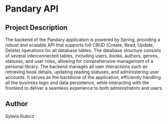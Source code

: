 <h1>Pandary API</h1>

<h2>Project Description</h2>
The backend of the Pandary application is powered by Spring, providing a robust and scalable API that supports full CRUD (Create, Read, Update, Delete) operations for all database tables. The database structure consists of several interconnected tables, including users, books, authors, genres, statuses, and user roles, allowing for comprehensive management of a personal library. The backend manages all user interactions such as retrieving book details, updating reading statuses, and administering user accounts. It serves as the backbone of the application, efficiently handling all the business logic and data persistence, while interacting with the frontend to deliver a seamless experience to both administrators and users. 

<h2>Author</h2>
<p>Sylwia Kubicz</p>
